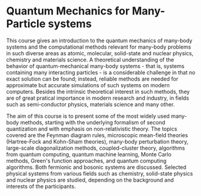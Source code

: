 # Quantum Mechanics for Many-Particle systems
This course gives an introduction to the quantum mechanics of many-body systems and the computational methods relevant for many-body problems in such diverse areas as atomic, molecular, solid-state and nuclear physics, chemistry and materials science. A theoretical understanding of the behavior of quantum-mechanical many-body systems - that is, systems containing many interacting particles - is a considerable challenge in that no exact solution can be found; instead, reliable methods are needed for approximate but accurate simulations of such systems on modern computers. Besides the intrinsic theoretical interest in such methods, they are of great pratical importance in modern research and industry, in fields such as semi-conductor physics, materials science and many other.

The aim of this course is to present some of the most widely used many-body methods, starting with the underlying formalism of second quantization and with emphasis on non-relativistic theory. The topics covered are the Feynman diagram rules, microscopic mean-field theories (Hartree-Fock and Kohn-Sham theories), many-body perturbation theory, large-scale diagonalization methods, coupled-cluster theory, algorithms from quantum computing, quantum machine learning, Monte Carlo methods, Green's function approaches, and quantum computing algorithms. Both fermionic and bosonic systems are discussed. Selected physical systems from various fields such as chemistry, solid-state physics and nuclear physics are studied, depending on the background and interests of the participants.


